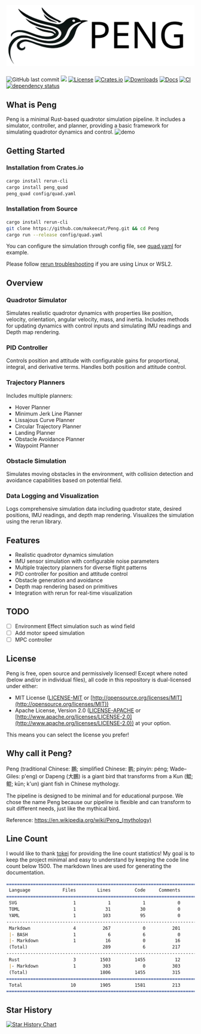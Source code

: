 # [![Peng](assets/Peng.svg)](https://github.com/makeecat/Peng)
![GitHub last commit](https://img.shields.io/github/last-commit/makeecat/peng)
![](https://img.shields.io/badge/Rust-1.80+-orange.svg)
[![License](https://img.shields.io/badge/license-MIT%2FApache-blue.svg)](https://github.com/makeecat/Peng#license)
[![Crates.io](https://img.shields.io/crates/v/peng_quad.svg)](https://crates.io/crates/peng_quad)
[![Downloads](https://img.shields.io/crates/d/peng_quad.svg)](https://crates.io/crates/peng_quad)
[![Docs](https://docs.rs/peng_quad/badge.svg)](https://docs.rs/peng_quad/latest/peng_quad/)
[![CI](https://github.com/makeecat/Peng/actions/workflows/CI.yml/badge.svg)](https://github.com/makeecat/Peng/actions/workflows/CI.yml)
[![dependency status](https://deps.rs/repo/github/makeecat/peng/status.svg)](https://deps.rs/repo/github/makeecat/peng)
## What is Peng
Peng is a minimal Rust-based quadrotor simulation pipeline. It includes a simulator, controller, and planner, providing a basic framework for simulating quadrotor dynamics and control.
![demo](assets/Peng_demo.gif)
## Getting Started

### Installation from Crates.io
```bash
cargo install rerun-cli
cargo install peng_quad
peng_quad config/quad.yaml
```

### Installation from Source
```bash
cargo install rerun-cli
git clone https://github.com/makeecat/Peng.git && cd Peng
cargo run --release config/quad.yaml
```

You can configure the simulation through config file, see [quad.yaml](config/quad.yaml) for example.

Please follow [rerun troubleshooting](https://rerun.io/docs/getting-started/troubleshooting) if you are using Linux or WSL2.
## Overview

### Quadrotor Simulator
Simulates realistic quadrotor dynamics with properties like position, velocity, orientation, angular velocity, mass, and inertia. Includes methods for updating dynamics with control inputs and simulating IMU readings and Depth map rendering.

### PID Controller
Controls position and attitude with configurable gains for proportional, integral, and derivative terms. Handles both position and attitude control.

### Trajectory Planners
Includes multiple planners:
- Hover Planner
- Minimum Jerk Line Planner
- Lissajous Curve Planner
- Circular Trajectory Planner
- Landing Planner
- Obstacle Avoidance Planner
- Waypoint Planner

### Obstacle Simulation
Simulates moving obstacles in the environment, with collision detection and avoidance capabilities based on potential field.

### Data Logging and Visualization
Logs comprehensive simulation data including quadrotor state, desired positions, IMU readings, and depth map rendering. Visualizes the simulation using the rerun library.

## Features

- Realistic quadrotor dynamics simulation
- IMU sensor simulation with configurable noise parameters
- Multiple trajectory planners for diverse flight patterns
- PID controller for position and attitude control
- Obstacle generation and avoidance
- Depth map rendering based on primitives
- Integration with rerun for real-time visualization

## TODO
- [ ] Environment Effect simulation such as wind field
- [ ] Add motor speed simulation
- [ ] MPC controller

## License

Peng is free, open source and permissively licensed!
Except where noted (below and/or in individual files), all code in this repository is dual-licensed under either:
* MIT License ([LICENSE-MIT](LICENSE-MIT) or [http://opensource.org/licenses/MIT](http://opensource.org/licenses/MIT))
* Apache License, Version 2.0 ([LICENSE-APACHE](LICENSE-APACHE) or [http://www.apache.org/licenses/LICENSE-2.0](http://www.apache.org/licenses/LICENSE-2.0))
at your option.

This means you can select the license you prefer!

## Why call it Peng?

Peng (traditional Chinese: 鵬; simplified Chinese: 鹏; pinyin: péng; Wade–Giles: p'eng) or Dapeng (大鵬) is a giant bird that transforms from a Kun (鯤; 鲲; kūn; k'un) giant fish in Chinese mythology.

The pipeline is designed to be minimal and for educational purpose.
We chose the name Peng because our pipeline is flexible and can transform to suit different needs, just like the mythical bird.

Reference: https://en.wikipedia.org/wiki/Peng_(mythology)

## Line Count
I would like to thank [tokei](https://github.com/XAMPPRocky/tokei) for providing the line count statistics!
My goal is to keep the project minimal and easy to understand by keeping the code line count below 1500.
The markdown lines are used for generating the documentation.
```markdown
===============================================================================
 Language            Files        Lines         Code     Comments       Blanks
===============================================================================
 SVG                     1            1            1            0            0
 TOML                    1           31           30            0            1
 YAML                    1          103           95            0            8
-------------------------------------------------------------------------------
 Markdown                4          267            0          201           66
 |- BASH                 1            6            6            0            0
 |- Markdown             1           16            0           16            0
 (Total)                            289            6          217           66
-------------------------------------------------------------------------------
 Rust                    3         1503         1455           12           36
 |- Markdown             1          303            0          303            0
 (Total)                           1806         1455          315           36
===============================================================================
 Total                  10         1905         1581          213          111
===============================================================================
 ```

## Star History

[![Star History Chart](https://api.star-history.com/svg?repos=makeecat/Peng&type=Date)](https://star-history.com/#makeecat/Peng&Date)
